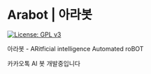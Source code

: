 # Arabot | 아라봇

[![License: GPL v3](https://img.shields.io/badge/License-GPL%20v3-blue.svg)](https://www.gnu.org/licenses/gpl-3.0)

아라봇 - ARitficial intelligence Automated roBOT

카카오톡 AI 봇 개발중입니다
